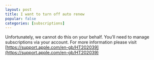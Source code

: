 ```yaml
---
layout: post
title: I want to turn off auto renew
popular: false
categories: [subscriptions]
---
```

Unfortunately, we cannot do this on your behalf. You'll need to manage subscriptions via your account. For more information please visit [https://support.apple.com/en-gb/HT202039](https://support.apple.com/en-gb/HT202039)
